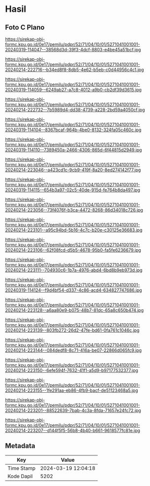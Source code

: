 # Hasil

## Foto C Plano

https://sirekap-obj-formc.kpu.go.id/0e17/pemilu/pdpr/52/71/04/10/01/5271041001001-20240319-114047--38568d3d-39f3-4dcf-8803-e4be45a51bcf.jpg

https://sirekap-obj-formc.kpu.go.id/0e17/pemilu/pdpr/52/71/04/10/01/5271041001001-20240214-222716--b34ed8f8-8db5-4e62-b5eb-c0d44956c4c1.jpg

https://sirekap-obj-formc.kpu.go.id/0e17/pemilu/pdpr/52/71/04/10/01/5271041001001-20240319-114059--6249ab27-a7c8-4012-a9b0-cb2df39d3615.jpg

https://sirekap-obj-formc.kpu.go.id/0e17/pemilu/pdpr/52/71/04/10/01/5271041001001-20240214-222732--7b5989d4-dd38-4739-a228-2bd59a4050cf.jpg

https://sirekap-obj-formc.kpu.go.id/0e17/pemilu/pdpr/52/71/04/10/01/5271041001001-20240319-114104--8367bcaf-964b-4be0-8132-324fa05c460c.jpg

https://sirekap-obj-formc.kpu.go.id/0e17/pemilu/pdpr/52/71/04/10/01/5271041001001-20240319-114110--7389450a-2466-4306-865d-6f44815d2949.jpg

https://sirekap-obj-formc.kpu.go.id/0e17/pemilu/pdpr/52/71/04/10/01/5271041001001-20240214-223046--a423cd1c-9cb9-419f-8a20-8ed274142f77.jpg

https://sirekap-obj-formc.kpu.go.id/0e17/pemilu/pdpr/52/71/04/10/01/5271041001001-20240319-114115--654b3a97-02c5-40de-915d-fe764b8da497.jpg

https://sirekap-obj-formc.kpu.go.id/0e17/pemilu/pdpr/52/71/04/10/01/5271041001001-20240214-223056--73f4076f-b3ca-4472-8268-86d34018c726.jpg

https://sirekap-obj-formc.kpu.go.id/0e17/pemilu/pdpr/52/71/04/10/01/5271041001001-20240214-223101--a95c94bd-5b16-4c7c-b20e-c30125e36683.jpg

https://sirekap-obj-formc.kpu.go.id/0e17/pemilu/pdpr/52/71/04/10/01/5271041001001-20240214-223106--62f08fcd-d5b5-4678-95b0-fa5fe6236679.jpg

https://sirekap-obj-formc.kpu.go.id/0e17/pemilu/pdpr/52/71/04/10/01/5271041001001-20240214-223111--704930c6-1b7a-4976-abd4-6bd8b9eb973d.jpg

https://sirekap-obj-formc.kpu.go.id/0e17/pemilu/pdpr/52/71/04/10/01/5271041001001-20240319-114124--f9d4bf54-d337-4c86-acd4-634827747686.jpg

https://sirekap-obj-formc.kpu.go.id/0e17/pemilu/pdpr/52/71/04/10/01/5271041001001-20240214-223128--a6aa80e9-b075-48b7-81dc-65a8c650b474.jpg

https://sirekap-obj-formc.kpu.go.id/0e17/pemilu/pdpr/52/71/04/10/01/5271041001001-20240214-223139--803fb272-26d2-47fe-bd61-0fa761c1046c.jpg

https://sirekap-obj-formc.kpu.go.id/0e17/pemilu/pdpr/52/71/04/10/01/5271041001001-20240214-223144--084dedf8-8c71-416a-be07-22866d065fc9.jpg

https://sirekap-obj-formc.kpu.go.id/0e17/pemilu/pdpr/52/71/04/10/01/5271041001001-20240214-223150--6efe594f-7632-41f1-a5d9-b97177532377.jpg

https://sirekap-obj-formc.kpu.go.id/0e17/pemilu/pdpr/52/71/04/10/01/5271041001001-20240214-223155--1fe291aa-eb86-4fb9-bacf-de51123468a5.jpg

https://sirekap-obj-formc.kpu.go.id/0e17/pemilu/pdpr/52/71/04/10/01/5271041001001-20240214-223201--88522639-7bab-4c3a-8fda-71657e24fc72.jpg

https://sirekap-obj-formc.kpu.go.id/0e17/pemilu/pdpr/52/71/04/10/01/5271041001001-20240214-223207--d144f5f5-56b8-4b40-b661-9618577fc81e.jpg


## Metadata

| Key        | Value               |
| ---------- | ------------------- |
| Time Stamp | 2024-03-19 12:04:18 |
| Kode Dapil | 5202                |




